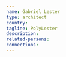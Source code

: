 ```yaml
---
name: Gabriel Lester
type: architect
country:
tagline: PolyLester
description:
related-persons:
connections:
---
```

